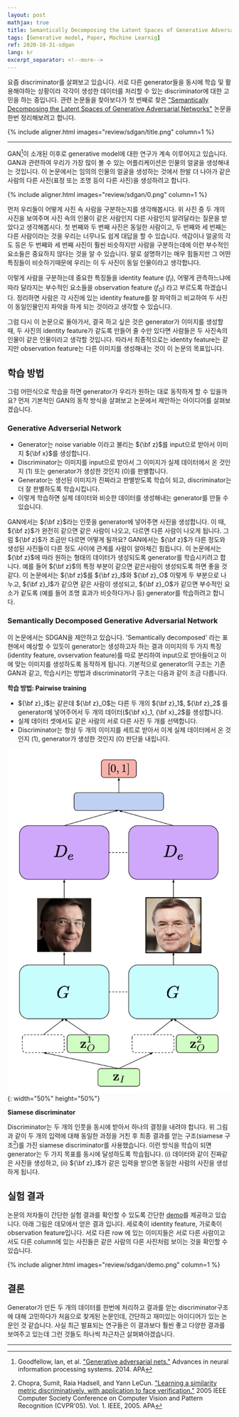 ```yaml
---
layout: post
mathjax: true
title: Semantically Decomposing the Latent Spaces of Generative Adversarial Networks
tags: [Generative model, Paper, Machine Learnig]
ref: 2020-10-31-sdgan
lang: kr
excerpt_separator: <!--more-->
---
```


<!--more-->

요즘 discriminator를 살펴보고 있습니다. 서로 다른 generator들을 동시에 학습 및 활용해야하는 상황이라 각각이 생성한 데이터를 처리할 수 있는 discriminator에 대한 고민을 하는 중입니다. 관련 논문들을 찾아보다가 첫 번째로 찾은 ["Semantically Decomposing the Latent Spaces of Generative Adversarial Networks"](https://openreview.net/pdf?id=S1nQvfgA-) 논문을 한번 정리해보려고 합니다.


{% include aligner.html images="review/sdgan/title.png" column=1 %}


----------------------------

GAN[^1]이 소개된 이후로 generative model에 대한 연구가 계속 이루어지고 있습니다. GAN과 관련하여 우리가 가장 많이 볼 수 있는 어플리케이션은 인물의 얼굴을 생성해내는 것입니다. 이 논문에서는 임의의 인물의 얼굴을 생성하는 것에서 한발 더 나아가 같은 사람의 다른 사진(표정 또는 조명 등이 다른 사진)을 생성하려고 합니다.

{% include aligner.html images="review/sdgan/0.png" column=1 %}

먼저 우리들이 어떻게 사진 속 사람을 구분하는지를 생각해봅시다. 위 사진 중 두 개의 사진을 보여주며 사진 속의 인물이 같은 사람인지 다른 사람인지 알려달라는 질문을 받았다고 생각해봅시다. 첫 번째와 두 번째 사진은 동일한 사람이고, 두 번째와 세 번째는 다른 사람이라는 것을 우리는 너무나도 쉽게 대답을 할 수 있습니다. 색감이나 얼굴의 각도 등은 두 번째와 세 번째 사진이 훨씬 비슷하지만 사람을 구분하는데에 이런 부수적인 요소들은 중요하지 않다는 것을 알 수 있습니다. 말로 설명하기는 매우 힘들지만 그 어떤 특징들이 비슷하기때문에 우리는 이 두 사진이 동일 인물이라고 생각합니다. 

이렇게 사람을 구분하는데 중요한 특징들을 identity feature ($f_I$), 어떻게 관측하느냐에 따라 달라지는 부수적인 요소들을 observation feature ($f_O$) 라고 부르도록 하겠습니다. 정리하면 사람은 각 사진에 있는 identity feature를 잘 파악하고 비교하여 두 사진이 동일인물인지 파악을 하게 되는 것이라고 생각할 수 있습니다.

그럼 다시 이 논문으로 돌아가서, 결국 하고 싶은 것은 generator가 이미지를 생성할 때, 두 사진의 identity feature가 같도록 만들어 줄 수만 있다면 사람들은 두 사진속의 인물이 같은 인물이라고 생각할 것입니다. 따라서 최종적으로는 identity feature는 같지만 observation feature는 다른 이미지를 생성해내는 것이 이 논문의 목표입니다.

## 학습 방법
그럼 어떤식으로 학습을 하면 generator가 우리가 원하는 대로 동작하게 할 수 있을까요?
먼저 기본적인 GAN의 동작 방식을 살펴보고 논문에서 제안하는 아이디어를 살펴보겠습니다.

### Generative Adverserial Network

* Generator는 noise variable 이라고 불리는 ${\bf z}$를 input으로 받아서 이미지 ${\bf x}$를 생성합니다.
* Discriminator는 이미지를 input으로 받아서 그 이미지가 실제 데이터에서 온 것인지 (1) 또는 generator가 생성한 것인지 (0)를 판별합니다. 
* Generator는 생선된 이미지가 진짜라고 판별받도록 학습이 되고, discriminator는 더 잘 판별하도록 학습시킵니다.
* 이렇게 학습하면 실제 데이터와 비슷한 데이터를 생성해내는 generator를 만들 수 있습니다.

GAN에서는 ${\bf z}$라는 인풋을 generator에 넣어주면 사진을 생성합니다. 이 때, ${\bf z}$가 완전히 같으면 같은 사람이 나오고, 다르면 다른 사람이 나오게 됩니다. 그럼 ${\bf z}$가 조금만 다르면 어떻게 될까요? GAN에서는 ${\bf z}$가 다른 정도와 생성된 사진들이 다른 정도 사이에 관계를 사람이 알아채긴 힘듭니다. 이 논문에서는 ${\bf z}$에 따라 원하는 형태의 데이터가 생성되도록 generator를 학습시키려고 합니다. 예를 들어 ${\bf z}$의 특정 부분이 같으면 같은사람이 생성되도록 하면 좋을 것 같다. 이 논문에서는 ${\bf z}$를 ${\bf z}_I$와 ${\bf z}_O$ 이렇게 두 부분으로 나누고, ${\bf z}_I$가 같으면 같은 사람이 생성되고, ${\bf z}_O$가 같으면 부수적인 요소가 같도록 (예를 들어 조명 효과가 비슷하다거나 등) generator를 학습하려고 합니다.


### Semantically Decomposed Generative Adversarial Network

이 논문에서는 SDGAN을 제안하고 있습니다. 'Semantically decomposed' 라는 표현에서 예상할 수 있듯이 generator는 생성하고자 하는 결과 이미지의 두 가지 특징 (identity feature, ovservation feature)를 따로 분리하여 input으로 받아들이고 이에 맞는 이미지를 생성하도록 동작하게 됩니다. 기본적으로 generator의 구조는 기존 GAN과 같고, 학습시키는 방법과 discriminator의 구조는 다음과 같이 조금 다릅니다.

**학습 방법: Pairwise training**
* ${\bf z}_I$는 같은데 ${\bf z}_O$는 다른 두 개의 ${\bf z}_1$, ${\bf z}_2$ 를 generator에 넣어주어서 두 개의 데이터(${\bf x}_1, {\bf x}_2$를 생성합니다.
* 실제 데이터 셋에서도 같은 사람의 서로 다른 사진 두 개를 선택합니다.
* Discriminator는 항상 두 개의 이미지를 세트로 받아서 이게 실제 데이터에서 온 것인지 (1), generator가 생성한 것인지 (0) 판단을 내립니다.


![Discriminator](https://github.com/aipasta/aipasta.github.io/blob/master/assets/img/review/sdgan/d.png?raw=true){: width="50%" height="50%"}

<!--![Discriminator]({{ site.baseurl }}/assets/img/review/sdgan/d.png){: width="50%" height="50%"}-->

**Siamese discriminator**

Discriminator는 두 개의 인풋을 동시에 받아서 하나의 결정을 내려야 합니다. 위 그림과 같이 두 개의 입력에 대해 동일한 과정을 거친 후 최종 결과를 얻는 구조(siamese 구조[^2])를 가진 siamese discriminator를 사용했습니다. 이런 방식을 학습이 되면 generator는 두 가지 목표를 동시에 달성하도록 학습됩니다. (i) 데이터와 같이 진짜같은 사진을 생성하고, (ii) ${\bf z}_I$가 같은 입력을 받으면 동일한 사람의 사진을 생성하게 됩니다.


## 실험 결과

논문의 저자들이 간단한 실험 결과를 확인할 수 있도록 간단한 [demo](https://chrisdonahue.com/sdgan/)를 제공하고 있습니다. 아래 그림은 데모에서 얻은 결과 입니다. 세로축이 identity feature, 가로축이 observation feature입니다. 서로 다른 row 에 있는 이미지들은 서로 다른 사람이고 서도 다른 column에 있는 사진들은 같은 사람의 다른 사진처럼 보이는 것을 확인할 수 있습니다. 

{% include aligner.html images="review/sdgan/demo.png" column=1 %}

## 결론

Generator가 만든 두 개의 데이터를 한번에 처리하고 결과를 얻는 discriminator구조에 대해 고민하다가 처음으로 찾게된 논문인데, 간단하고 재미있는 아이디어가 있는 논문인 것 같습니다. 사실 최근 발표되는 연구들은 이 결과보다 훨씬 좋고 다양한 결과를 보여주고 있는데 그런 것들도 하나씩 차근차근 살펴봐야겠습니다.

---------------
[^1]: Goodfellow, Ian, et al. ["Generative adversarial nets."](http://papers.nips.cc/paper/5423-generative-adversarial-nets.pdf) Advances in neural information processing systems. 2014.
APA	

[^2]: Chopra, Sumit, Raia Hadsell, and Yann LeCun. ["Learning a similarity metric discriminatively, with application to face verification."](http://www.cs.utoronto.ca/~hinton/csc2535_06/readings/chopra-05.pdf) 2005 IEEE Computer Society Conference on Computer Vision and Pattern Recognition (CVPR'05). Vol. 1. IEEE, 2005.
APA	

